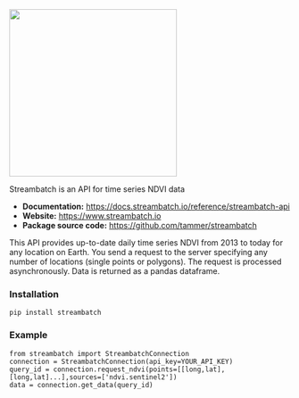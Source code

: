 <img src="http://www.tammer.com/logo.png" width="300">

Streambatch is an API for time series NDVI data

- **Documentation:** https://docs.streambatch.io/reference/streambatch-api
- **Website:** https://www.streambatch.io
- **Package source code:** https://github.com/tammer/streambatch

This API provides up-to-date daily time series NDVI from 2013 to today for any location on Earth. You send a request to the server specifying any number of locations (single points or polygons).  The request is processed asynchronously. Data is returned as a pandas dataframe.

### Installation

    pip install streambatch

### Example

    from streambatch import StreambatchConnection
    connection = StreambatchConnection(api_key=YOUR_API_KEY)
    query_id = connection.request_ndvi(points=[[long,lat],[long,lat]...],sources=['ndvi.sentinel2'])
    data = connection.get_data(query_id)


